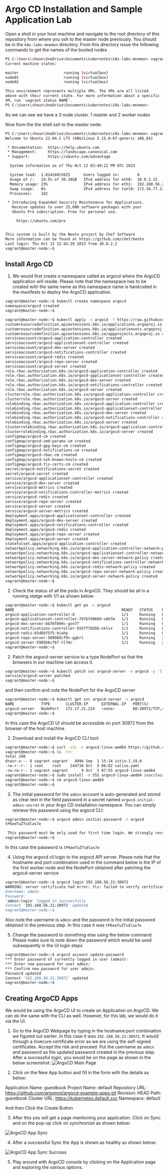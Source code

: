 # Argo CD Installation and Sample Application Lab

Open a shell in your host machine and navigate to the root directory of this repository from where you ssh to the master node previously. You should be in the `k8s-labs-mnemon` directory. From this directory issue the following commands to get the names of the booted nodes

```bash
PS C:\Users\shoun\OneDrive\Documents\kubernetes\k8s-labs-mnemon> vagrant status
Current machine states:

master                    running (virtualbox)
node01                    running (virtualbox)
node02                    running (virtualbox)

This environment represents multiple VMs. The VMs are all listed
above with their current state. For more information about a specific
VM, run `vagrant status NAME`.
PS C:\Users\shoun\OneDrive\Documents\kubernetes\k8s-labs-mnemon>
```

As we can see we have a 3 node cluster. 1 master and 2 worker nodes

Now from the the shell ssh to the master node:

```bash
PS C:\Users\shoun\OneDrive\Documents\kubernetes\k8s-labs-mnemon> vagrant ssh master
Welcome to Ubuntu 22.04.2 LTS (GNU/Linux 5.15.0-67-generic x86_64)

 * Documentation:  https://help.ubuntu.com
 * Management:     https://landscape.canonical.com
 * Support:        https://ubuntu.com/advantage

  System information as of Thu Oct 12 03:49:22 PM UTC 2023

  System load:  1.01416015625      Users logged in:        0
  Usage of /:   19.5% of 30.34GB   IPv4 address for eth0:  10.0.2.15
  Memory usage: 23%                IPv4 address for eth1:  192.168.56.20
  Swap usage:   0%                 IPv4 address for tunl0: 172.16.77.128
  Processes:    182

 * Introducing Expanded Security Maintenance for Applications.
   Receive updates to over 25,000 software packages with your
   Ubuntu Pro subscription. Free for personal use.

     https://ubuntu.com/pro


This system is built by the Bento project by Chef Software
More information can be found at https://github.com/chef/bento
Last login: Thu Oct 12 12:42:29 2023 from 10.0.2.2
vagrant@master-node:~$
```

## Install Argo CD

1. We would first create a namespace called as argocd where the ArgoCD application will reside. Please note that the namespace has to be created with the same name as this namespace name is hardcoded in the manifests to deploy the ArgoCD application.

```bash
vagrant@master-node:~$ kubectl create namespace argocd
namespace/argocd created
vagrant@master-node:~$
```

```bash
vagrant@master-node:~$ kubectl apply -n argocd -f https://raw.githubusercontent.com/argoproj/argo-cd/stable/manifests/install.yaml
customresourcedefinition.apiextensions.k8s.io/applications.argoproj.io created
customresourcedefinition.apiextensions.k8s.io/applicationsets.argoproj.io created
customresourcedefinition.apiextensions.k8s.io/appprojects.argoproj.io created
serviceaccount/argocd-application-controller created
serviceaccount/argocd-applicationset-controller created
serviceaccount/argocd-dex-server created
serviceaccount/argocd-notifications-controller created
serviceaccount/argocd-redis created
serviceaccount/argocd-repo-server created
serviceaccount/argocd-server created
role.rbac.authorization.k8s.io/argocd-application-controller created
role.rbac.authorization.k8s.io/argocd-applicationset-controller created
role.rbac.authorization.k8s.io/argocd-dex-server created
role.rbac.authorization.k8s.io/argocd-notifications-controller created
role.rbac.authorization.k8s.io/argocd-server created
clusterrole.rbac.authorization.k8s.io/argocd-application-controller created
clusterrole.rbac.authorization.k8s.io/argocd-server created
rolebinding.rbac.authorization.k8s.io/argocd-application-controller created
rolebinding.rbac.authorization.k8s.io/argocd-applicationset-controller created
rolebinding.rbac.authorization.k8s.io/argocd-dex-server created
rolebinding.rbac.authorization.k8s.io/argocd-notifications-controller created
rolebinding.rbac.authorization.k8s.io/argocd-server created
clusterrolebinding.rbac.authorization.k8s.io/argocd-application-controller created
clusterrolebinding.rbac.authorization.k8s.io/argocd-server created
configmap/argocd-cm created
configmap/argocd-cmd-params-cm created
configmap/argocd-gpg-keys-cm created
configmap/argocd-notifications-cm created
configmap/argocd-rbac-cm created
configmap/argocd-ssh-known-hosts-cm created
configmap/argocd-tls-certs-cm created
secret/argocd-notifications-secret created
secret/argocd-secret created
service/argocd-applicationset-controller created
service/argocd-dex-server created
service/argocd-metrics created
service/argocd-notifications-controller-metrics created
service/argocd-redis created
service/argocd-repo-server created
service/argocd-server created
service/argocd-server-metrics created
deployment.apps/argocd-applicationset-controller created
deployment.apps/argocd-dex-server created
deployment.apps/argocd-notifications-controller created
deployment.apps/argocd-redis created
deployment.apps/argocd-repo-server created
deployment.apps/argocd-server created
statefulset.apps/argocd-application-controller created
networkpolicy.networking.k8s.io/argocd-application-controller-network-policy created
networkpolicy.networking.k8s.io/argocd-applicationset-controller-network-policy created
networkpolicy.networking.k8s.io/argocd-dex-server-network-policy created
networkpolicy.networking.k8s.io/argocd-notifications-controller-network-policy created
networkpolicy.networking.k8s.io/argocd-redis-network-policy created
networkpolicy.networking.k8s.io/argocd-repo-server-network-policy created
networkpolicy.networking.k8s.io/argocd-server-network-policy created
vagrant@master-node:~$
```

2. Check the status of all the pods in ArgoCD. They should be all in a running statge with 1/1 as shown below:

```bash
vagrant@master-node:~$ kubectl get po -n argocd
NAME                                                READY   STATUS    RESTARTS        AGE
argocd-application-controller-0                     1/1     Running   0               8m2s
argocd-applicationset-controller-787bfd9669-v8kfm   1/1     Running   0               8m2s
argocd-dex-server-bb76f899c-gsn77                   1/1     Running   0               4m21s
argocd-notifications-controller-5557f7bb5b-nklvx    1/1     Running   0               8m2s
argocd-redis-b5d6bf5f5-bjwhp                        1/1     Running   0               8m2s
argocd-repo-server-56998dcf9c-ggkrl                 1/1     Running   2 (3m1s ago)    8m2s
argocd-server-5985b6cf6f-tl7mc                      1/1     Running   2 (3m30s ago)   8m2s
vagrant@master-node:~$
```

2. Patch the argocd-server service to a type NodePort so that the browsers in our machine can access it.

```bash
vagrant@master-node:~$ kubectl patch svc argocd-server -n argocd -p '{"spec": {"type": "NodePort"}}'
service/argocd-server patched
vagrant@master-node:~$
```
and then confirm and note the NodePort for the ArgoCD server
```bash
vagrant@master-node:~$ kubectl get svc argocd-server -n argocd
NAME            TYPE       CLUSTER-IP      EXTERNAL-IP   PORT(S)                      AGE
argocd-server   NodePort   172.17.21.224   <none>        80:30972/TCP,443:31991/TCP   11m
vagrant@master-node:~$
```
In this case the ArgoCD UI should be accessible on port 30972 from the browser of the host machine

2. Download and install the ArgoCD CLI tool:

```bash
vagrant@master-node:~$ curl -sSL -o argocd-linux-amd64 https://github.com/argoproj/argo-cd/releases/stable/download/argocd-linux-amd64
vagrant@master-node:~$ ls -ltr
total 248
drwxr-x--- 6 vagrant vagrant   4096 Sep  1 15:14 istio-1.19.0
-rw-r--r-- 1 root    root    244734 Oct  5 06:02 calico.yaml
-rw-rw-r-- 1 vagrant vagrant      9 Oct  5 07:55 argocd-linux-amd64
vagrant@master-node:~$ sudo install -m 555 argocd-linux-amd64 /usr/local/bin/argocd
vagrant@master-node:~$ rm argocd-linux-amd64
vagrant@master-node:~$
```

3. The initial password for the `admin` account is auto-generated and stored as clear text in the field password in a secret named `argocd-initial-admin-secret` in your Argo CD installation namespace. You can simply retrieve this password using the argocd CLI:

```bash
vagrant@master-node:~$ argocd admin initial-password -n argocd
tP6eeTuZTsdlas7e

 This password must be only used for first time login. We strongly recommend you update the password using `argocd account update-password`.
vagrant@master-node:~$
```

In this case the password is `tP6eeTuZTsdlas7e`

4. Using the argocd cli login to the argocd API server. Please note that the hostname and port combination used in the command below is the IP of the first worker node and the NodePort obtained after patching the argocd-server service

```bash
vagrant@master-node:~$ argocd login 192.168.56.21:30972
WARNING: server certificate had error: tls: failed to verify certificate: x509: cannot validate certificate for 192.168.56.21 because it doesn't contain any IP SANs. Proceed insecurely (y/n)? y
Username: admin
Password:
'admin:login' logged in successfully
Context '192.168.56.21:30972' updated
vagrant@master-node:~$
```

Also note the username is `admin` and the password is the initial password obtained in the previous step. In this case it was `tP6eeTuZTsdlas7e`

5. Change the password to something else using the below command. Please make sure to note down the password which would be used subsequently in the UI login steps

```bash
vagrant@master-node:~$ argocd account update-password
*** Enter password of currently logged in user (admin):
*** Enter new password for user admin:
*** Confirm new password for user admin:
Password updated
Context '192.168.56.21:30972' updated
vagrant@master-node:~$
```

## Creating ArgoCD Apps

We would be using the ArgoCD UI to create an Application on ArgoCD. We can do the same with the CLI as well. However, for this lab, we would do it via the UI.

1. Go to the ArgoCD Webpage by typing in the hostname:port combination we figured out earlier. In this case it was `192.168.56.21:30972`. It would through a insecure certificate error as we are using the self-signed certificates. Accept the risk and proceed. Put the username as `admin` and password as the updated password created in the previous step. After a successful login, you would be on the page as shown in the below screenshot:
![ArgoCD Main Page](./1-argo-cd-main-page.png)

2. Click on the New App button and fill in the form with the details as below:

Application Name: guestbook
Project Name: default
Repository URL: https://github.com/argoproj/argocd-example-apps.git
Revision: HEAD
Path: guestbook
Cluster URL: https://kubernetes.default.svc
Namespace: default

And then Click the Create Button

3. After this you will get a page mentioning your application. Click on Sync and on the pop-up click on synchronize as shown below:

![ArgoCD App Sync](./2-argo-cd-app-sync.png)

4. After a successful Sync the App is shown as healthy as shown below:

![ArgoCD App Sync Success](./3-argo-cd-app-sync-success.png)

5. Play around with ArgoCD console by clicking on the Application page and exploring the various options.